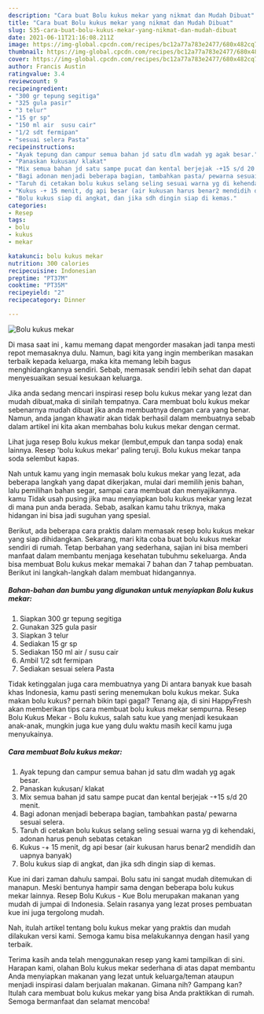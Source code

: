 ```yaml
---
description: "Cara buat Bolu kukus mekar yang nikmat dan Mudah Dibuat"
title: "Cara buat Bolu kukus mekar yang nikmat dan Mudah Dibuat"
slug: 535-cara-buat-bolu-kukus-mekar-yang-nikmat-dan-mudah-dibuat
date: 2021-06-11T21:16:08.211Z
image: https://img-global.cpcdn.com/recipes/bc12a77a783e2477/680x482cq70/bolu-kukus-mekar-foto-resep-utama.jpg
thumbnail: https://img-global.cpcdn.com/recipes/bc12a77a783e2477/680x482cq70/bolu-kukus-mekar-foto-resep-utama.jpg
cover: https://img-global.cpcdn.com/recipes/bc12a77a783e2477/680x482cq70/bolu-kukus-mekar-foto-resep-utama.jpg
author: Francis Austin
ratingvalue: 3.4
reviewcount: 9
recipeingredient:
- "300 gr tepung segitiga"
- "325 gula pasir"
- "3 telur"
- "15 gr sp"
- "150 ml air  susu cair"
- "1/2 sdt fermipan"
- "sesuai selera Pasta"
recipeinstructions:
- "Ayak tepung dan campur semua bahan jd satu dlm wadah yg agak besar."
- "Panaskan kukusan/ klakat"
- "Mix semua bahan jd satu sampe pucat dan kental berjejak -+15 s/d 20 menit."
- "Bagi adonan menjadi beberapa bagian, tambahkan pasta/ pewarna sesuai selera."
- "Taruh di cetakan bolu kukus selang seling sesuai warna yg di kehendaki, adonan harus penuh sebatas cetakan"
- "Kukus -+ 15 menit, dg api besar (air kukusan harus benar2 mendidih dan uapnya banyak)"
- "Bolu kukus siap di angkat, dan jika sdh dingin siap di kemas."
categories:
- Resep
tags:
- bolu
- kukus
- mekar

katakunci: bolu kukus mekar 
nutrition: 300 calories
recipecuisine: Indonesian
preptime: "PT37M"
cooktime: "PT35M"
recipeyield: "2"
recipecategory: Dinner

---
```



![Bolu kukus mekar](https://img-global.cpcdn.com/recipes/bc12a77a783e2477/680x482cq70/bolu-kukus-mekar-foto-resep-utama.jpg)

Di masa  saat ini , kamu memang dapat mengorder masakan jadi tanpa mesti repot memasaknya dulu. Namun, bagi kita yang ingin memberikan masakan terbaik kepada keluarga, maka kita memang lebih bagus menghidangkannya sendiri. Sebab, memasak sendiri lebih sehat dan dapat menyesuaikan sesuai kesukaan keluarga.

Jika anda sedang mencari inspirasi resep bolu kukus mekar yang lezat dan mudah dibuat,maka di sinilah tempatnya. Cara membuat bolu kukus mekar  sebenarnya mudah dibuat jika anda membuatnya dengan cara yang benar. Namun, anda jangan khawatir akan tidak berhasil dalam membuatnya 
sebab dalam artikel ini kita akan membahas bolu kukus mekar dengan cermat.  

Lihat juga resep Bolu kukus mekar (lembut,empuk dan tanpa soda) enak lainnya. Resep &#39;bolu kukus mekar&#39; paling teruji. Bolu kukus mekar tanpa soda selembut kapas.

Nah untuk kamu yang ingin memasak bolu kukus mekar yang lezat, ada beberapa langkah yang dapat dikerjakan, mulai dari memilih jenis bahan, lalu pemilihan bahan segar, sampai cara membuat dan menyajikannya. kamu Tidak usah pusing jika mau menyiapkan bolu kukus mekar yang lezat di mana pun anda berada. Sebab, asalkan kamu  tahu triknya, maka hidangan ini bisa jadi suguhan yang spesial.

Berikut, ada beberapa cara praktis  dalam memasak resep bolu kukus mekar yang siap dihidangkan. Sekarang, mari kita coba buat bolu kukus mekar sendiri di rumah. Tetap berbahan yang sederhana, sajian ini bisa memberi manfaat dalam membantu menjaga kesehatan tubuhmu sekeluarga. Anda bisa membuat Bolu kukus mekar memakai 7 bahan dan 7 tahap pembuatan. Berikut ini langkah-langkah dalam membuat hidangannya.

<!--inarticleads1-->

##### Bahan-bahan dan bumbu yang digunakan untuk menyiapkan Bolu kukus mekar:

1. Siapkan 300 gr tepung segitiga
1. Gunakan 325 gula pasir
1. Siapkan 3 telur
1. Sediakan 15 gr sp
1. Sediakan 150 ml air / susu cair
1. Ambil 1/2 sdt fermipan
1. Sediakan sesuai selera Pasta


Tidak ketinggalan juga cara membuatnya yang Di antara banyak kue basah khas Indonesia, kamu pasti sering menemukan bolu kukus mekar. Suka makan bolu kukus? pernah bikin tapi gagal? Tenang aja, di sini HappyFresh akan memberikan tips cara membuat bolu kukus mekar sempurna. Resep Bolu Kukus Mekar - Bolu kukus, salah satu kue yang menjadi kesukaan anak-anak, mungkin juga kue yang dulu waktu masih kecil kamu juga menyukainya. 

<!--inarticleads2-->

##### Cara membuat Bolu kukus mekar:

1. Ayak tepung dan campur semua bahan jd satu dlm wadah yg agak besar.
1. Panaskan kukusan/ klakat
1. Mix semua bahan jd satu sampe pucat dan kental berjejak -+15 s/d 20 menit.
1. Bagi adonan menjadi beberapa bagian, tambahkan pasta/ pewarna sesuai selera.
1. Taruh di cetakan bolu kukus selang seling sesuai warna yg di kehendaki, adonan harus penuh sebatas cetakan
1. Kukus -+ 15 menit, dg api besar (air kukusan harus benar2 mendidih dan uapnya banyak)
1. Bolu kukus siap di angkat, dan jika sdh dingin siap di kemas.


Kue ini dari zaman dahulu sampai. Bolu satu ini sangat mudah ditemukan di manapun. Meski bentunya hampir sama dengan beberapa bolu kukus mekar lainnya. Resep Bolu Kukus - Kue Bolu merupakan makanan yang mudah di jumpai di Indonesia. Selain rasanya yang lezat proses pembuatan kue ini juga tergolong mudah. 

Nah, itulah artikel tentang  bolu kukus mekar  yang praktis dan mudah dilakukan versi kami. Semoga kamu bisa melakukannya dengan hasil yang terbaik. 

Terima kasih anda telah menggunakan resep yang kami tampilkan di sini. Harapan kami, olahan  Bolu kukus mekar sederhana di atas dapat membantu Anda menyiapkan makanan yang lezat untuk keluarga/teman ataupun menjadi inspirasi dalam berjualan makanan. Gimana nih? Gampang kan? Itulah cara membuat bolu kukus mekar yang bisa Anda praktikkan di rumah. Semoga bermanfaat dan selamat mencoba!

